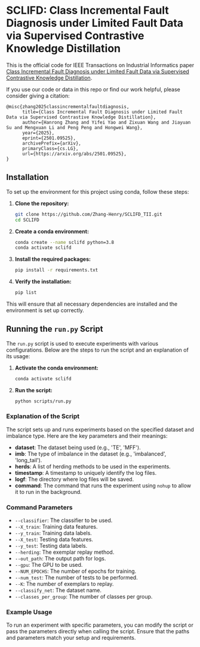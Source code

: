# SCLIFD: Class Incremental Fault Diagnosis under Limited Fault Data via Supervised Contrastive Knowledge Distillation

This is the official code for IEEE Transactions on Industrial Informatics paper [Class Incremental Fault Diagnosis under Limited Fault Data via Supervised Contrastive Knowledge Distillation](https://arxiv.org/pdf/2501.09525).


If you use our code or data in this repo or find our work helpful, please consider giving a citation:

```
@misc{zhang2025classincrementalfaultdiagnosis,
      title={Class Incremental Fault Diagnosis under Limited Fault Data via Supervised Contrastive Knowledge Distillation}, 
      author={Hanrong Zhang and Yifei Yao and Zixuan Wang and Jiayuan Su and Mengxuan Li and Peng Peng and Hongwei Wang},
      year={2025},
      eprint={2501.09525},
      archivePrefix={arXiv},
      primaryClass={cs.LG},
      url={https://arxiv.org/abs/2501.09525}, 
}
```
## Installation

To set up the environment for this project using conda, follow these steps:

1. **Clone the repository:**

    ```bash
    git clone https://github.com/Zhang-Henry/SCLIFD_TII.git
    cd SCLIFD
    ```

2. **Create a conda environment:**

    ```bash
    conda create --name sclifd python=3.8
    conda activate sclifd
    ```

3. **Install the required packages:**

    ```bash
    pip install -r requirements.txt
    ```

4. **Verify the installation:**

    ```bash
    pip list
    ```

This will ensure that all necessary dependencies are installed and the environment is set up correctly.

## Running the `run.py` Script

The `run.py` script is used to execute experiments with various configurations. Below are the steps to run the script and an explanation of its usage:

1. **Activate the conda environment:**

    ```bash
    conda activate sclifd
    ```

2. **Run the script:**

    ```bash
    python scripts/run.py
    ```

### Explanation of the Script

The script sets up and runs experiments based on the specified dataset and imbalance type. Here are the key parameters and their meanings:

- **dataset**: The dataset being used (e.g., 'TE', 'MFF').
- **imb**: The type of imbalance in the dataset (e.g., 'imbalanced', 'long_tail').
- **herds**: A list of herding methods to be used in the experiments.
- **timestamp**: A timestamp to uniquely identify the log files.
- **logf**: The directory where log files will be saved.
- **command**: The command that runs the experiment using `nohup` to allow it to run in the background.

### Command Parameters

- `--classifier`: The classifier to be used.
- `--X_train`: Training data features.
- `--y_train`: Training data labels.
- `--X_test`: Testing data features.
- `--y_test`: Testing data labels.
- `--herding`: The exemplar replay method.
- `--out_path`: The output path for logs.
- `--gpu`: The GPU to be used.
- `--NUM_EPOCHS`: The number of epochs for training.
- `--num_test`: The number of tests to be performed.
- `--K`: The number of exemplars to replay.
- `--classify_net`: The dataset name.
- `--classes_per_group`: The number of classes per group.

### Example Usage

To run an experiment with specific parameters, you can modify the script or pass the parameters directly when calling the script. Ensure that the paths and parameters match your setup and requirements.
